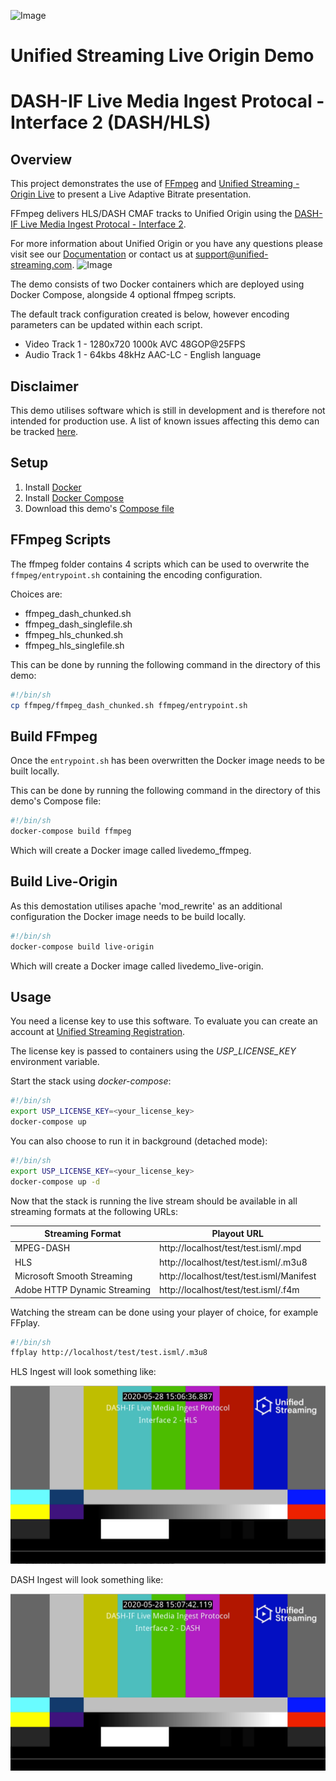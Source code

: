 ![Image](../master/unifiedstreaming-logo-black.jpg?raw=true)

# Unified Streaming Live Origin Demo 
# DASH-IF Live Media Ingest Protocal - Interface 2 (DASH/HLS)

## Overview
This project demonstrates the use of [FFmpeg](https://ffmpeg.org/) and [Unified Streaming - Origin Live](http://www.unified-streaming.com/products/unified-origin) to present a Live Adaptive Bitrate presentation. 

FFmpeg delivers HLS/DASH CMAF tracks to Unified Origin using the [DASH-IF Live Media Ingest Protocal - Interface 2](https://dashif-documents.azurewebsites.net/Ingest/master/DASH-IF-Ingest.html).

For more information about Unified Origin or you have any questions please visit see our [Documentation](http://docs.unified-streaming.com/) or contact us at [support@unified-streaming.com](mailto:support@unified-streaming.com?subject=[GitHub]%20CMAF%20Ingest%20Live%20Demo).
![Image](../master/cmaf_flow.png?raw=true)

The demo consists of two Docker containers which are deployed using Docker Compose, alongside 4 optional ffmpeg scripts.

The default track configuration created is below, however encoding parameters can be updated within each script.
- Video Track 1 - 1280x720 1000k AVC 48GOP@25FPS
- Audio Track 1 - 64kbs 48kHz AAC-LC - English language 

## Disclaimer

This demo utilises software which is still in development and is therefore not intended for production use. A list of known issues affecting this demo can be tracked [here](known_issues.md).

## Setup

1. Install [Docker](http://docker.io)
2. Install [Docker Compose](http://docs.docker.com/compose/install/)
3. Download this demo's [Compose file](https://github.com/unifiedstreaming/live-demo/blob/master/docker-compose.yaml)

## FFmpeg Scripts

The ffmpeg folder contains 4 scripts which can be used to overwrite the `ffmpeg/entrypoint.sh` containing the encoding configuration. 

Choices are:
* ffmpeg_dash_chunked.sh	
* ffmpeg_dash_singlefile.sh
* ffmpeg_hls_chunked.sh
* ffmpeg_hls_singlefile.sh

This can be done by running the following command in the directory of this demo: 
```bash
#!/bin/sh
cp ffmpeg/ffmpeg_dash_chunked.sh ffmpeg/entrypoint.sh
```

## Build FFmpeg

Once the `entrypoint.sh` has been overwritten the Docker image needs to be built locally.

This can be done by running the following command in the directory of this demo's Compose file:

```bash
#!/bin/sh
docker-compose build ffmpeg
```

Which will create a Docker image called livedemo_ffmpeg.

## Build Live-Origin

As this demostation utilises apache 'mod_rewrite' as an additional configuration the Docker image needs to be build locally.

```bash
#!/bin/sh
docker-compose build live-origin
```

Which will create a Docker image called livedemo_live-origin.

## Usage

You need a license key to use this software. To evaluate you can create an account at [Unified Streaming Registration](https://www.unified-streaming.com/licenses/access).

The license key is passed to containers using the *USP_LICENSE_KEY* environment variable.

Start the stack using *docker-compose*:

```bash
#!/bin/sh
export USP_LICENSE_KEY=<your_license_key>
docker-compose up
```

You can also choose to run it in background (detached mode):

```bash
#!/bin/sh
export USP_LICENSE_KEY=<your_license_key>
docker-compose up -d
```

Now that the stack is running the live stream should be available in all streaming formats at the following URLs:

| Streaming Format | Playout URL |
|------------------|-------------|
| MPEG-DASH | http://localhost/test/test.isml/.mpd |
| HLS | http://localhost/test/test.isml/.m3u8 |
| Microsoft Smooth Streaming | http://localhost/test/test.isml/Manifest |
| Adobe HTTP Dynamic Streaming | http://localhost/test/test.isml/.f4m |


Watching the stream can be done using your player of choice, for example FFplay.

```bash
#!/bin/sh
ffplay http://localhost/test/test.isml/.m3u8
```

HLS Ingest will look something like:

![example](./ffmpeg/example_hls.png?raw=true)

DASH Ingest will look something like:

![example2](./ffmpeg/example_dash.png?raw=true)
